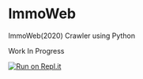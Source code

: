 # ImmoWeb
ImmoWeb(2020) Crawler using Python

Work In Progress



[![Run on Repl.it](https://repl.it/badge/github/Loetheri/ImmoWeb)](https://repl.it/github/Loetheri/ImmoWeb)